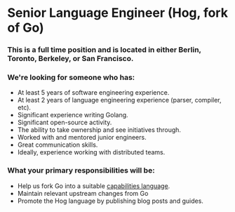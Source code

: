 # Senior Language Engineer (Hog, fork of Go)

### This is a full time position and is located in either Berlin, Toronto, Berkeley, or San Francisco.

### We're looking for someone who has:
* At least 5 years of software engineering experience.
* At least 2 years of language engineering experience (parser, compiler, etc).
* Significant experience writing Golang.
* Significant open-source activity.
* The ability to take ownership and see initiatives through.
* Worked with and mentored junior engineers.
* Great communication skills.
* Ideally, experience working with distributed teams.

### What your primary responsibilities will be:
* Help us fork Go into a suitable [capabilities language](https://github.com/golang/go/issues/23157).
* Maintain relevant upstream changes from Go
* Promote the Hog language by publishing blog posts and guides.
